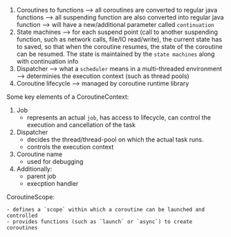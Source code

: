 1. Coroutines to functions 
    --> all coroutines are converted to regular java functions
    --> all suspending function are also converted into regular java function
        --> will have a new/additional parameter called `continuation`
2. State machines
    --> for each suspend point (call to another suspending function, such as network calls, file/IO read/write), the current state has to saved, so that when the coroutine resumes, the state of the coroutine can be resumed. The state is maintained by the `state machines` along with continuation info
3. Dispatcher
    --> what a `scheduler` means in a multi-threaded environment
    --> determinies the execution context (such as thread pools)
4. Coroutine lifecycle
    --> managed by coroutine runtime library


Some key elements of a CoroutineContext:

1. Job 
    - represents an actual `job`, has access to lifecycle, can control the execution and cancellation of the task
2. Dispatcher 
    - decides the thread/thread-pool on which the actual task runs.
    - controls the execution context
3. Coroutine name
    - used for debugging 
4. Additionally:
    - parent job
    - execption handler

CoroutineScope:

    - defines a `scope` within which a coroutine can be launched and controlled
    - provides functions (such as `launch` or `async`) to create coroutines
    